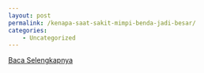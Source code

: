 ```yaml
---
layout: post
permalink: /kenapa-saat-sakit-mimpi-benda-jadi-besar/
categories:
    - Uncategorized
---
```


[Baca Selengkapnya](/04)